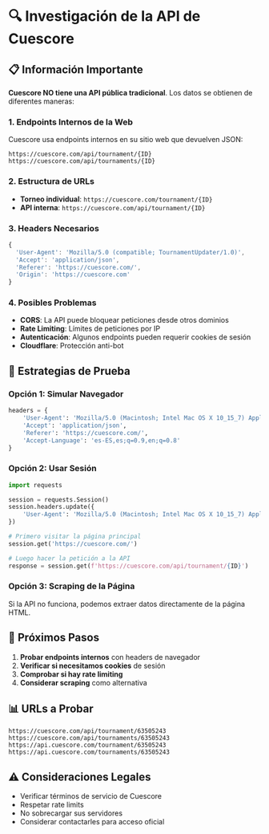 # 🔍 Investigación de la API de Cuescore

## 📋 Información Importante

**Cuescore NO tiene una API pública tradicional**. Los datos se obtienen de diferentes maneras:

### 1. **Endpoints Internos de la Web**

Cuescore usa endpoints internos en su sitio web que devuelven JSON:

```
https://cuescore.com/api/tournament/{ID}
https://cuescore.com/api/tournaments/{ID}
```

### 2. **Estructura de URLs**

- **Torneo individual**: `https://cuescore.com/tournament/{ID}`
- **API interna**: `https://cuescore.com/api/tournament/{ID}`

### 3. **Headers Necesarios**

```javascript
{
  'User-Agent': 'Mozilla/5.0 (compatible; TournamentUpdater/1.0)',
  'Accept': 'application/json',
  'Referer': 'https://cuescore.com/',
  'Origin': 'https://cuescore.com'
}
```

### 4. **Posibles Problemas**

- **CORS**: La API puede bloquear peticiones desde otros dominios
- **Rate Limiting**: Límites de peticiones por IP
- **Autenticación**: Algunos endpoints pueden requerir cookies de sesión
- **Cloudflare**: Protección anti-bot

## 🧪 Estrategias de Prueba

### Opción 1: Simular Navegador

```python
headers = {
    'User-Agent': 'Mozilla/5.0 (Macintosh; Intel Mac OS X 10_15_7) AppleWebKit/537.36',
    'Accept': 'application/json',
    'Referer': 'https://cuescore.com/',
    'Accept-Language': 'es-ES,es;q=0.9,en;q=0.8'
}
```

### Opción 2: Usar Sesión

```python
import requests

session = requests.Session()
session.headers.update({
    'User-Agent': 'Mozilla/5.0 (Macintosh; Intel Mac OS X 10_15_7) AppleWebKit/537.36'
})

# Primero visitar la página principal
session.get('https://cuescore.com/')

# Luego hacer la petición a la API
response = session.get(f'https://cuescore.com/api/tournament/{ID}')
```

### Opción 3: Scraping de la Página

Si la API no funciona, podemos extraer datos directamente de la página HTML.

## 🔧 Próximos Pasos

1. **Probar endpoints internos** con headers de navegador
2. **Verificar si necesitamos cookies** de sesión
3. **Comprobar si hay rate limiting**
4. **Considerar scraping** como alternativa

## 📊 URLs a Probar

```
https://cuescore.com/api/tournament/63505243
https://cuescore.com/api/tournaments/63505243
https://api.cuescore.com/tournament/63505243
https://api.cuescore.com/tournaments/63505243
```

## ⚠️ Consideraciones Legales

- Verificar términos de servicio de Cuescore
- Respetar rate limits
- No sobrecargar sus servidores
- Considerar contactarles para acceso oficial
